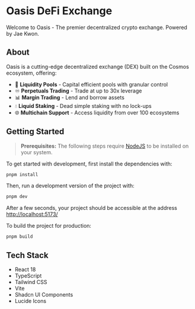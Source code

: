 # Oasis DeFi Exchange

Welcome to Oasis - The premier decentralized crypto exchange. Powered by Jae Kwon.

## About

Oasis is a cutting-edge decentralized exchange (DEX) built on the Cosmos ecosystem, offering:

- 🌊 **Liquidity Pools** - Capital efficient pools with granular control
- ♾️ **Perpetuals Trading** - Trade at up to 30x leverage
- 📊 **Margin Trading** - Lend and borrow assets
- 💧 **Liquid Staking** - Dead simple staking with no lock-ups
- 🌐 **Multichain Support** - Access liquidity from over 100 ecosystems

## Getting Started

> **Prerequisites:**
> The following steps require [NodeJS](https://nodejs.org/en/) to be installed on your system.

To get started with development, first install the dependencies with:

```bash
pnpm install
```

Then, run a development version of the project with:

```bash
pnpm dev
```

After a few seconds, your project should be accessible at the address
[http://localhost:5173/](http://localhost:5173/)

To build the project for production:

```bash
pnpm build
```

## Tech Stack

- React 18
- TypeScript
- Tailwind CSS
- Vite
- Shadcn UI Components
- Lucide Icons
